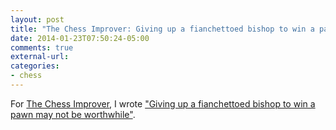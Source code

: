 ```yaml
---
layout: post
title: "The Chess Improver: Giving up a fianchettoed bishop to win a pawn may not be worthwhile"
date: 2014-01-23T07:50:24-05:00
comments: true
external-url: 
categories: 
- chess
---
```

For [The Chess Improver](http://chessimprover.com/), I wrote ["Giving up a fianchettoed bishop to win a pawn may not be worthwhile"](http://chessimprover.com/giving-up-a-fianchettoed-bishop-to-win-a-pawn-may-not-be-worthwhile/).

